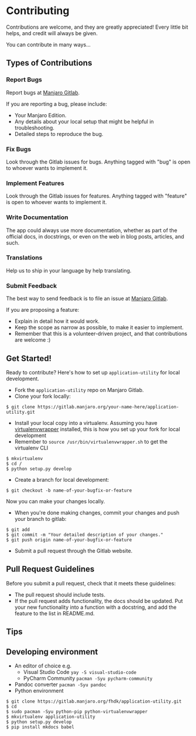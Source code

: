 # Contributing

Contributions are welcome, and they are greatly appreciated! Every little bit helps, and credit will always be given.

You can contribute in many ways...

## Types of Contributions

### Report Bugs

Report bugs at [Manjaro Gitlab](https://gitlab.manjaro.org/fhdk/application-utility/issues).

If you are reporting a bug, please include:

- Your Manjaro Edition.
- Any details about your local setup that might be helpful in troubleshooting.
- Detailed steps to reproduce the bug.

### Fix Bugs

Look through the Gitlab issues for bugs. Anything tagged with "bug" is open to whoever wants to implement it.

### Implement Features

Look through the Gitlab issues for features. Anything tagged with "feature" is open to whoever wants to implement it.

### Write Documentation

The app could always use more documentation, whether as part of the official  docs, in docstrings, or even on the web in blog posts, articles, and such.

### Translations

Help us to ship  in your language by help translating.

### Submit Feedback

The best way to send feedback is to file an issue at [Manjaro Gitlab](https://gitlab.manjaro.org/fhdk/application-utility/issues).

If you are proposing a feature:

* Explain in detail how it would work.
* Keep the scope as narrow as possible, to make it easier to implement.
* Remember that this is a volunteer-driven project, and that contributions
  are welcome :)

## Get Started!

Ready to contribute? Here's how to set up `application-utility` for local development.

* Fork the `application-utility` repo on Manjaro Gitlab.
* Clone your fork locally:
    
```
$ git clone https://gitlab.manjaro.org/your-name-here/application-utility.git
```
    
* Install your local copy into a virtualenv. Assuming you have [virtualenvwrapper](https://virtualenvwrapper.readthedocs.io/en/latest/) installed, this is how you set up your fork for local development
* Remember to `source /usr/bin/virtualenvwrapper.sh` to get the virtualenv CLI

```    
$ mkvirtualenv 
$ cd /
$ python setup.py develop
```

* Create a branch for local development:

```
$ git checkout -b name-of-your-bugfix-or-feature
```

   Now you can make your changes locally.

* When you're done making changes, commit your changes and push your branch to gitlab:

```
$ git add
$ git commit -m "Your detailed description of your changes."
$ git push origin name-of-your-bugfix-or-feature
```

* Submit a pull request through the Gitlab website.

## Pull Request Guidelines

Before you submit a pull request, check that it meets these guidelines:

* The pull request should include tests.
* If the pull request adds functionality, the docs should be updated. Put
   your new functionality into a function with a docstring, and add the
   feature to the list in README.md.

## Tips


## Developing environment

* An editor of choice e.g.
   * Visual Studio Code `yay -S visual-studio-code`
   * PyCharm Community `pacman -Syu pycharm-community`
* Pandoc converter `pacman -Syu pandoc`
* Python environment

```
$ git clone https://gitlab.manjaro.org/fhdk/application-utility.git
$ cd 
$ sudo pacman -Syu python-pip python-virtualenvwrapper
$ mkvirtualenv application-utility
$ python setup.py develop
$ pip install mkdocs babel
```
